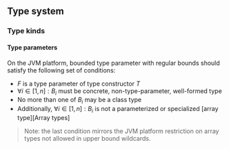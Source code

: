 ## Type system

### Type kinds

#### Type parameters

On the JVM platform, bounded type parameter with regular bounds should satisfy the following set of conditions:

* $F$ is a type parameter of type constructor $T$
* $\forall i \in [1,n]: B_i$ must be concrete, non-type-parameter, well-formed type
* No more than one of $B_i$ may be a class type
* Additionally, $\forall i \in [1,n]: B_i$ is not a parameterized or specialized [array type][Array types]

> Note: the last condition mirrors the JVM platform restriction on array types not allowed in upper bound wildcards.
